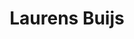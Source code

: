 ---
title: 'Laurens Buijs'
description: 'Laurens Buijs is interdisciplinair sociaalwetenschapper aan de UvA, publicist en ondernemer op het gebied van Diversiteit & Inclusie (D&I).'
profession: Sociaalwetenschapper
pseudonym: false
image: 9e7cf6a8-491e-4483-a508-9b88941f772c.webp
---